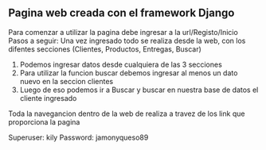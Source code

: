 ## Pagina web creada con el framework Django 

Para comenzar a utilizar la pagina debe ingresar a la url/Registo/Inicio
Pasos a seguir:
Una vez ingresado todo se realiza desde la web, con los difentes secciones (Clientes, Productos, Entregas, Buscar)
1. Podemos ingresar datos desde cualquiera de las 3 secciones
2. Para utilizar la funcion buscar debemos ingresar al menos un dato nuevo en la seccion clientes
3. Luego de eso podemos ir a Buscar y buscar en nuestra base de datos el cliente ingresado

Toda la navegancion dentro de la web de realiza a travez de los link que proporciona la pagina

Superuser: kily
Password: jamonyqueso89
